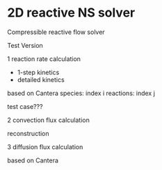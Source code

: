 # 2D reactive NS solver
Compressible reactive flow solver

Test Version

1 reaction rate calculation
- 1-step kinetics
- detailed kinetics 

based on Cantera
species: index i
reactions: index j

test case???

2 convection flux calculation

reconstruction

3 diffusion flux calculation

based on Cantera
